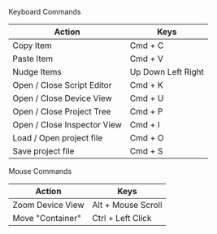Keyboard Commands

Action | Keys
--- | ---
Copy Item | Cmd + C
Paste Item | Cmd + V
Nudge Items | Up Down Left Right
Open / Close Script Editor |  Cmd + K
Open / Close Device View | Cmd + U
Open / Close Project Tree | Cmd + P 
Open / Close Inspector View | Cmd + I 
Load / Open project file  | Cmd + O 
Save project file | Cmd + S

Mouse Commands

Action | Keys
--- | ---
Zoom Device View | Alt + Mouse Scroll
Move "Container" | Ctrl + Left Click


